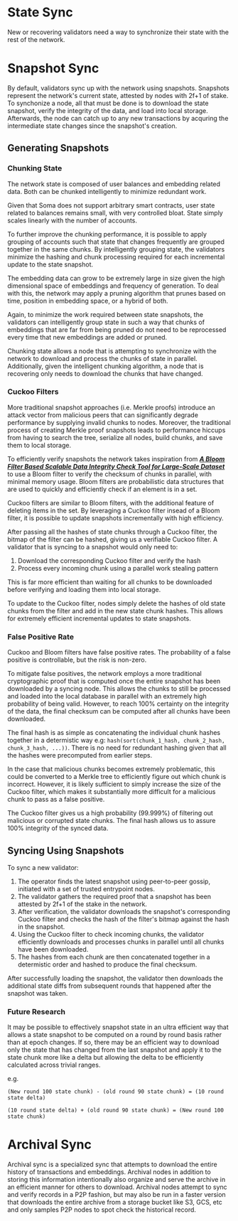 # State Sync

New or recovering validators need a way to synchronize their state with the rest of the network.

# Snapshot Sync

By default, validators sync up with the network using snapshots. Snapshots represent the network's current state, attested by nodes with 2f+1 of stake. To synchonize a node, all that must be done is to download the state snapshot, verify the integrity of the data, and load into local storage. Afterwards, the node can catch up to any new transactions by acquring the intermediate state changes since the snapshot's creation.

## Generating Snapshots

### Chunking State

The network state is composed of user balances and embedding related data. Both can be chunked intelligently to minimize redundant work.

Given that Soma does not support arbitrary smart contracts, user state related to balances remains small, with very controlled bloat. State simply scales linearly with the number of accounts.

To further improve the chunking performance, it is possible to apply grouping of accounts such that state that changes frequently are grouped together in the same chunks. By intelligently grouping state, the validators minimize the hashing and chunk processing required for each incremental update to the state snapshot.

The embedding data can grow to be extremely large in size given the high dimensional space of embeddings and frequency of generation. To deal with this, the network may apply a pruning algorithm that prunes based on time, position in embedding space, or a hybrid of both.

Again, to minimize the work required between state snapshots, the validators can intelligently group state in such a way that chunks of embeddings that are far from being pruned do not need to be reprocessed every time that new embeddings are added or pruned.

Chunking state allows a node that is attempting to synchronize with the network to download and process the chunks of state in parallel. Additionally, given the intelligent chunking algorithm, a node that is recovering only needs to download the chunks that have changed.

### Cuckoo Filters

More traditional snapshot approaches (i.e. Merkle proofs) introduce an attack vector from malicious peers that can significantly degrade performance by supplying invalid chunks to nodes. Moreover, the traditional process of creating Merkle proof snapshots leads to performance hiccups from having to search the tree, serialize all nodes, build chunks, and save them to local storage.

To efficiently verify snapshots the network takes inspiration from [**_A Bloom Filter Based Scalable Data Integrity Check Tool for Large-Scale Dataset_**]() to use a Bloom filter to verify the checksum of chunks in parallel, with minimal memory usage. Bloom filters are probabilistic data structures that are used to quickly and efficiently check if an element is in a set.

Cuckoo filters are similar to Bloom filters, with the additional feature of deleting items in the set. By leveraging a Cuckoo filter insead of a Bloom filter, it is possible to update snapshots incrementally with high efficiency.

After passing all the hashes of state chunks through a Cuckoo filter, the bitmap of the filter can be hashed, giving us a verifiable Cuckoo filter. A validator that is syncing to a snapshot would only need to:

1. Download the corresponding Cuckoo filter and verify the hash
2. Process every incoming chunk using a parallel work stealing pattern

This is far more efficient than waiting for all chunks to be downloaded before verifying and loading them into local storage.

To update to the Cuckoo filter, nodes simply delete the hashes of old state chunks from the filter and add in the new state chunk hashes. This allows for extremely efficient incremental updates to state snapshots.

### False Positive Rate

Cuckoo and Bloom filters have false positive rates. The probability of a false positive is controllable, but the risk is non-zero.

To mitigate false positives, the network employs a more traditional cryptographic proof that is computed once the entire snapshot has been downloaded by a syncing node. This allows the chunks to still be processed and loaded into the local database in parallel with an extremely high probability of being valid. However, to reach 100% certainty on the integrity of the data, the final checksum can be computed after all chunks have been downloaded.

The final hash is as simple as concatenating the individual chunk hashes together in a determistic way e.g: `hash(sort(chunk_1_hash, chunk_2_hash, chunk_3_hash, ...))`. There is no need for redundant hashing given that all the hashes were precomputed from earlier steps.

In the case that malicious chunks becomes extremely problematic, this could be converted to a Merkle tree to efficiently figure out which chunk is incorrect. However, it is likely sufficient to simply increase the size of the Cuckoo filter, which makes it substantially more difficult for a malicious chunk to pass as a false positive.

The Cuckoo filter gives us a high probability (99.999%) of filtering out malicious or corrupted state chunks. The final hash allows us to assure 100% integrity of the synced data.

## Syncing Using Snapshots

To sync a new validator:

1. The operator finds the latest snapshot using peer-to-peer gossip, initiated with a set of trusted entrypoint nodes.
2. The validator gathers the required proof that a snapshot has been attested by 2f+1 of the stake in the network.
3. After verification, the validator downloads the snapshot's corresponding Cuckoo filter and checks the hash of the filter's bitmap against the hash in the snapshot.
4. Using the Cuckoo filter to check incoming chunks, the validator efficiently downloads and processes chunks in parallel until all chunks have been downloaded.
5. The hashes from each chunk are then concatenated together in a determistic order and hashed to produce the final checksum.

After successfully loading the snapshot, the validator then downloads the additional state diffs from subsequent rounds that happened after the snapshot was taken.

### Future Research

It may be possible to effectively snapshot state in an ultra efficient way that allows a state snapshot to be computed on a round by round basis rather than at epoch changes. If so, there may be an efficient way to download only the state that has changed from the last snapshot and apply it to the state chunk more like a delta but allowing the delta to be efficiently calculated across trivial ranges.

e.g.

```
(New round 100 state chunk) - (old round 90 state chunk) = (10 round state delta)

(10 round state delta) + (old round 90 state chunk) = (New round 100 state chunk)
```

# Archival Sync

Archival sync is a specialized sync that attempts to download the entire history of transactions and embeddings. Archival nodes in addition to storing this information intentionally also organize and serve the archive in an efficient manner for others to download. Archival nodes attempt to sync and verify records in a P2P fashion, but may also be run in a faster version that downloads the entire archive from a storage bucket like S3, GCS, etc and only samples P2P nodes to spot check the historical record.
